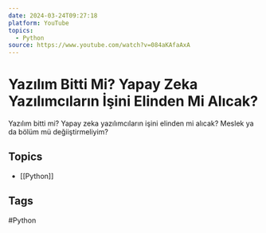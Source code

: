```yaml
---
date: 2024-03-24T09:27:18
platform: YouTube
topics:
  - Python
source: https://www.youtube.com/watch?v=084aKAfaAxA
---
```

# Yazılım Bitti Mi? Yapay Zeka Yazılımcıların İşini Elinden Mi Alıcak?

Yazılım bitti mi? Yapay zeka yazılımcıların işini elinden mi alıcak? Meslek ya da bölüm mü değiiştirmeliyim?

## Topics
- [[Python]]

## Tags
#Python